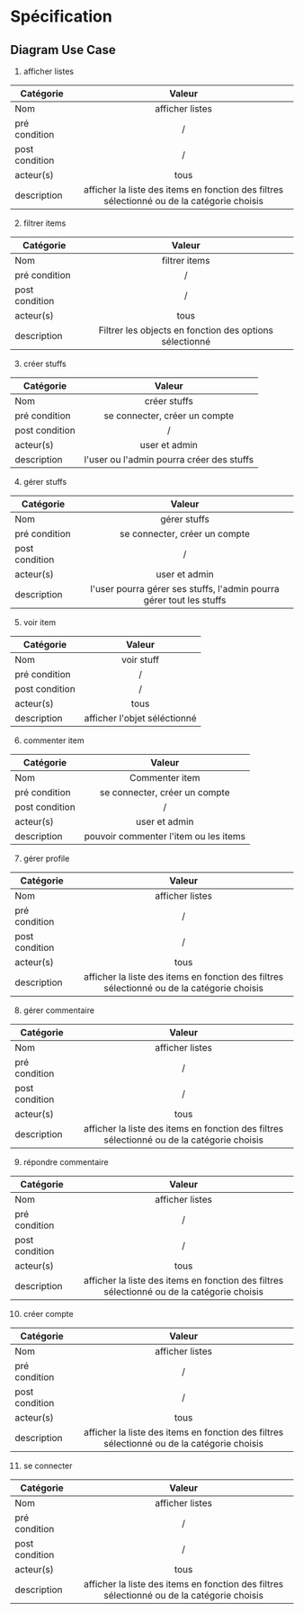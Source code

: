 # Spécification
## Diagram Use Case

1. afficher listes

| Catégorie      |                                           Valeur                                            |
|----------------|:-------------------------------------------------------------------------------------------:|
| Nom            |                                       afficher listes                                       |
| pré condition  |                                              /                                              |
| post condition |                                              /                                              |
| acteur(s)      |                                            tous                                             |
| description    | afficher la liste des items en fonction des filtres sélectionné ou de la catégorie choisis  |

2. filtrer items

| Catégorie      |                            Valeur                       |
|----------------|:-------------------------------------------------------:|
| Nom            |                        filtrer items                    |
| pré condition  |                              /                          |
| post condition |                              /                          |
| acteur(s)      |                             tous                        |
| description    | Filtrer les objects en fonction des options sélectionné |

3. créer stuffs

| Catégorie      |                         Valeur                          |
|----------------|:-------------------------------------------------------:|
| Nom            |                      créer stuffs                       |
| pré condition  |              se connecter, créer un compte              |
| post condition |                            /                            |
| acteur(s)      |                      user et admin                      |
| description    |        l'user ou l'admin pourra créer des stuffs        |

4. gérer stuffs

| Catégorie      |                                      Valeur                                       |
|----------------|:---------------------------------------------------------------------------------:|
| Nom            |                                   gérer stuffs                                    |
| pré condition  |                           se connecter, créer un compte                           |
| post condition |                                         /                                         |
| acteur(s)      |                                   user et admin                                   |
| description    |       l'user pourra gérer ses stuffs, l'admin pourra gérer tout les stuffs        |

5. voir item

| Catégorie      |            Valeur            |
|----------------|:----------------------------:|
| Nom            |          voir stuff          |
| pré condition  |              /               |
| post condition |              /               |
| acteur(s)      |             tous             |
| description    | afficher l'objet séléctionné |

6. commenter item

| Catégorie      |                        Valeur                        |
|----------------|:----------------------------------------------------:|
| Nom            |                    Commenter item                    |
| pré condition  |            se connecter, créer un compte             |
| post condition |                          /                           |
| acteur(s)      |                    user et admin                     |
| description    |        pouvoir commenter l'item ou les items         |

7. gérer profile


| Catégorie      |                                           Valeur                                            |
|----------------|:-------------------------------------------------------------------------------------------:|
| Nom            |                                       afficher listes                                       |
| pré condition  |                                              /                                              |
| post condition |                                              /                                              |
| acteur(s)      |                                            tous                                             |
| description    | afficher la liste des items en fonction des filtres sélectionné ou de la catégorie choisis  |

8. gérer commentaire

| Catégorie      |                                           Valeur                                            |
|----------------|:-------------------------------------------------------------------------------------------:|
| Nom            |                                       afficher listes                                       |
| pré condition  |                                              /                                              |
| post condition |                                              /                                              |
| acteur(s)      |                                            tous                                             |
| description    | afficher la liste des items en fonction des filtres sélectionné ou de la catégorie choisis  |

9. répondre commentaire

| Catégorie      |                                           Valeur                                            |
|----------------|:-------------------------------------------------------------------------------------------:|
| Nom            |                                       afficher listes                                       |
| pré condition  |                                              /                                              |
| post condition |                                              /                                              |
| acteur(s)      |                                            tous                                             |
| description    | afficher la liste des items en fonction des filtres sélectionné ou de la catégorie choisis  |

10. créer compte

| Catégorie      |                                           Valeur                                            |
|----------------|:-------------------------------------------------------------------------------------------:|
| Nom            |                                       afficher listes                                       |
| pré condition  |                                              /                                              |
| post condition |                                              /                                              |
| acteur(s)      |                                            tous                                             |
| description    | afficher la liste des items en fonction des filtres sélectionné ou de la catégorie choisis  |

11. se connecter

| Catégorie      |                                           Valeur                                            |
|----------------|:-------------------------------------------------------------------------------------------:|
| Nom            |                                       afficher listes                                       |
| pré condition  |                                              /                                              |
| post condition |                                              /                                              |
| acteur(s)      |                                            tous                                             |
| description    | afficher la liste des items en fonction des filtres sélectionné ou de la catégorie choisis  |